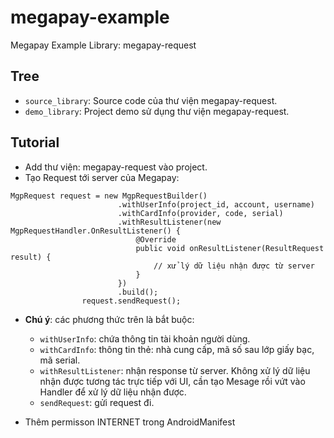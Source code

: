 # megapay-example

Megapay Example
Library: megapay-request 


## Tree

- `source_library`: Source code của thư viện megapay-request.
- `demo_library`: Project demo sử dụng thư viện megapay-request.

## Tutorial 

- Add thư viện: megapay-request vào project.
- Tạo Request tới server của Megapay:

```
MgpRequest request = new MgpRequestBuilder()
                        .withUserInfo(project_id, account, username)
                        .withCardInfo(provider, code, serial)
                        .withResultListener(new MgpRequestHandler.OnResultListener() {
                            @Override
                            public void onResultListener(ResultRequest result) {
                                // xử lý dữ liệu nhận được từ server
                            }
                        })
                        .build();
                request.sendRequest();
```

- **Chú ý**: các phương thức trên là bắt buộc:
  - `withUserInfo`: chứa thông tin tài khoản người dùng.
  - `withCardInfo`: thông tin thẻ: nhà cung cấp, mã số sau lớp giấy bạc, mã serial.
  - `withResultListener`: nhận response từ server. Không xử lý dữ liệu nhận được tương tác trực tiếp với UI, cần tạo Mesage rồi vứt vào Handler để xử lý dữ liệu nhận được.
  - `sendRequest`: gửi request đi.

- Thêm permisson INTERNET trong AndroidManifest
